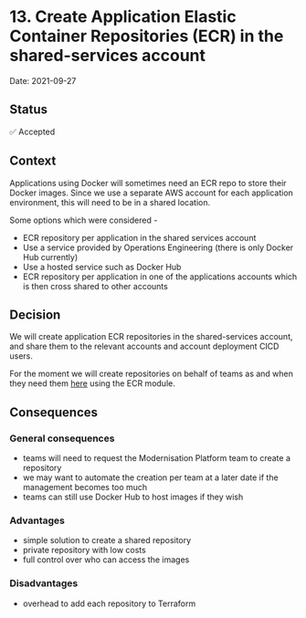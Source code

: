 # 13. Create Application Elastic Container Repositories (ECR) in the shared-services account 

Date: 2021-09-27

## Status

✅ Accepted

## Context

Applications using Docker will sometimes need an ECR repo to store their Docker images.  Since we use a separate AWS account for each application environment, this will need to be in a shared location.

Some options which were considered - 
* ECR repository per application in the shared services account
* Use a service provided by Operations Engineering (there is only Docker Hub currently)
* Use a hosted service such as Docker Hub
* ECR repository per application in one of the applications accounts which is then cross shared to other accounts

## Decision

We will create application ECR repositories in the shared-services account, and share them to the relevant accounts and account deployment CICD users.

For the moment we will create repositories on behalf of teams as and when they need them [here](https://github.com/ministryofjustice/modernisation-platform/blob/main/terraform/environments/core-shared-services/ecr_repos.tf) using the ECR module.

## Consequences

### General consequences

* teams will need to request the Modernisation Platform team to create a repository
* we may want to automate the creation per team at a later date if the management becomes too much
* teams can still use Docker Hub to host images if they wish

### Advantages

* simple solution to create a shared repository
* private repository with low costs
* full control over who can access the images

### Disadvantages

* overhead to add each repository to Terraform
